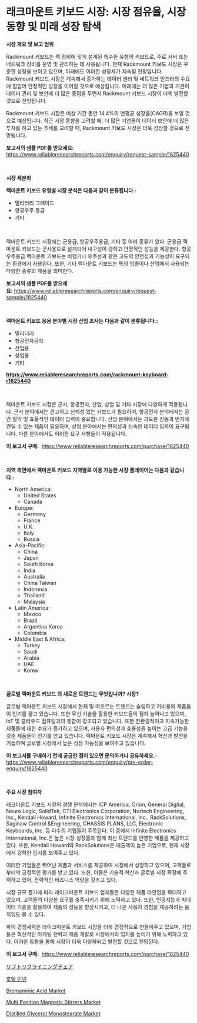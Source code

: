 <p><h1>래크마운트 키보드 시장: 시장 점유율, 시장 동향 및 미래 성장 탐색</h1></p><p><strong>시장 개요 및 보고 범위</strong></p>
<p><p>Rackmount 키보드는 랙 장비에 맞게 설계된 특수한 유형의 키보드로, 주로 서버 또는 네트워크 장비를 운영 및 관리하는 데 사용됩니다. 현재 Rackmount 키보드 시장은 꾸준한 성장을 보이고 있으며, 미래에도 이러한 성장세가 지속될 전망입니다. Rackmount 키보드 시장은 계속해서 증가하는 데이터 센터 및 네트워크 인프라의 수요에 힘입어 안정적인 성장을 이어갈 것으로 예상됩니다. 미래에는 더 많은 기업과 기관이 데이터 관리 및 보안에 더 많은 중점을 두면서 Rackmount 키보드 시장이 더욱 발전할 것으로 전망됩니다.</p><p>Rackmount 키보드 시장은 예상 기간 동안 14.4%의 연평균 성장률(CAGR)을 보일 것으로 예상됩니다. 최근 시장 동향을 고려할 때, 더 많은 기업들이 데이터 보안에 더 많은 투자를 하고 있는 추세를 고려할 때, Rackmount 키보드 시장은 더욱 성장할 것으로 전망됩니다.</p></p>
<p><strong>보고서의 샘플 PDF를 받으세요:</strong> <a href="https://www.reliableresearchreports.com/enquiry/request-sample/1825440">https://www.reliableresearchreports.com/enquiry/request-sample/1825440</a></p>
<p>&nbsp;</p>
<p><strong>시장 세분화</strong></p>
<p><strong>랙마운트 키보드 유형별 시장 분석은 다음과 같이 분류됩니다.:</strong></p>
<p><ul><li>밀리터리 그레이드</li><li>항공우주 등급</li><li>기타</li></ul></p>
<p>&nbsp;</p>
<p><p>랙마운트 키보드 시장에는 군용급, 항공우주용급, 기타 등 여러 종류가 있다. 군용급 랙마운트 키보드는 군사용으로 설계되어 내구성이 강하고 안정적인 성능을 제공한다. 항공우주용급 랙마운트 키보드는 비행기나 우주선과 같은 고도의 안전성과 기능성이 요구되는 환경에서 사용된다. 또한, 기타 랙마운트 키보드는 특정 업종이나 산업에서 사용되는 다양한 종류의 제품을 의미한다.</p></p>
<p><strong>보고서의 샘플 PDF를 받으세요:</strong>&nbsp;<a href="https://www.reliableresearchreports.com/enquiry/request-sample/1825440">https://www.reliableresearchreports.com/enquiry/request-sample/1825440</a></p>
<p>&nbsp;</p>
<p><strong> 랙마운트 키보드 응용 분야별 시장 산업 조사는 다음과 같이 분류됩니다.:</strong></p>
<p><ul><li>밀리터리</li><li>항공전자공학</li><li>산업용</li><li>상업용</li><li>기타</li></ul></p>
<p><strong><a href="https://www.reliableresearchreports.com/rackmount-keyboard-r1825440">https://www.reliableresearchreports.com/rackmount-keyboard-r1825440</a></strong></p>
<p>&nbsp;</p>
<p><p>랙마운트 키보드 시장은 군사, 항공전자, 산업, 상업 및 기타 시장에 다양하게 적용됩니다. 군사 분야에서는 견고하고 신뢰성 있는 키보드가 필요하며, 항공전자 분야에서는 공간 절약 및 효율적인 데이터 입력이 중요합니다. 산업 분야에서는 과도한 진동과 먼지에 견딜 수 있는 제품이 필요하며, 상업 분야에서는 편의성과 신속한 데이터 입력이 요구됩니다. 다른 분야에서도 이러한 요구 사항들이 적용됩니다.</p></p>
<p><strong>이 보고서 구매:</strong>&nbsp; <a href="https://www.reliableresearchreports.com/purchase/1825440">https://www.reliableresearchreports.com/purchase/1825440</a></p>
<p>&nbsp;</p>
<p><strong>지역 측면에서 랙마운트 키보드 지역별로 이용 가능한 시장 플레이어는 다음과 같습니다.:</strong></p>
<p><ul>
    <li>
        North America:
        <ul>
            <li>United States</li>
            <li>Canada</li>
        </ul>
    </li>
    <li>
        Europe:
        <ul>
            <li>Germany</li>
            <li>France</li>
            <li>U.K.</li>
            <li>Italy</li>
            <li>Russia</li>
        </ul>
    </li>
    <li>
        Asia-Pacific:
        <ul>
            <li>China</li>
            <li>Japan</li>
            <li>South Korea</li>
            <li>India</li>
            <li>Australia</li>
            <li>China Taiwan</li>
            <li>Indonesia</li>
            <li>Thailand</li>
            <li>Malaysia</li>
        </ul>
    </li>
    <li>
        Latin America:
        <ul>
            <li>Mexico</li>
            <li>Brazil</li>
            <li>Argentina Korea</li>
            <li>Colombia</li>
        </ul>
    </li>
    <li>
        Middle East & Africa:
        <ul>
            <li>Turkey</li>
            <li>Saudi</li>
            <li>Arabia</li>
            <li>UAE</li>
            <li>Korea</li>
        </ul>
    </li>
    </ul></p>
<p>&nbsp;</p>
<p><strong>글로벌 랙마운트 키보드 의 새로운 트렌드는 무엇입니까? 시장?</strong></p>
<p><p>글로벌 랙마운트 키보드 시장에서 현재 및 떠오르는 트렌드는 슬림하고 저비용의 제품들이 인기를 끌고 있습니다. 또한 무선 기술을 활용한 키보드들이 점차 늘어나고 있으며, IoT 및 클라우드 컴퓨팅과의 통합이 강조되고 있습니다. 또한 친환경적이고 지속가능한 제품들에 대한 수요가 증가하고 있으며, 사용자 편의성과 효율성을 높이는 고급 기능을 갖춘 제품들이 인기를 얻고 있습니다. 랙마운트 키보드 시장은 계속해서 혁신과 발전을 거듭하며 글로벌 시장에서 높은 성장 가능성을 보여주고 있습니다.</p></p>
<p><strong>이 보고서를 구매하기 전에 궁금한 점이 있으면 문의하거나 공유하세요.</strong>- <a href="https://www.reliableresearchreports.com/enquiry/pre-order-enquiry/1825440">https://www.reliableresearchreports.com/enquiry/pre-order-enquiry/1825440</a></p>
<p>&nbsp;</p>
<p><strong>주요 시장 참여자</strong></p>
<p><p>래크마운트 키보드 시장의 경쟁 분석에서는 ICP America, Orion, General Digital, Neuro Logic, SolidTek, CTI Electronics Corporation, Nortech Engineering, Inc., Kendall Howard, Infinite Electronics International, Inc., RackSolutions, Saginaw Control &Engineering, CHASSIS PLANS, LLC, Electronic Keyboards, Inc. 등 다수의 기업들이 주목된다. 이 중에서 Infinite Electronics International, Inc.은 높은 시장 성장률과 함께 최신 트렌드를 반영한 제품을 제공하고 있다. 또한, Kendall Howard와 RackSolutions은 매출액이 높은 기업으로, 현재 시장에서 강력한 입지를 보여주고 있다.</p><p>이러한 기업들은 뛰어난 제품과 서비스를 제공하여 시장에서 성장하고 있으며, 고객들로부터의 긍정적인 평가를 받고 있다. 또한, 이들은 기술적 혁신과 글로벌 시장 확장에 주력하고 있어, 전략적인 비즈니스 역량을 갖추고 있다.</p><p>시장 규모 증가에 따라 레이크마운트 키보드 업체들은 다양한 제품 라인업을 확대하고 있으며, 고객들의 다양한 요구를 충족시키기 위해 노력하고 있다. 또한, 인공지능과 빅데이터 기술을 활용하여 제품의 성능을 향상시키고, 더 나은 사용자 경험을 제공하려는 움직임도 볼 수 있다.</p><p>파이 경쟁세력은 레이크마운트 키보드 시장을 더욱 경쟁적으로 만들어주고 있으며, 기업들은 혁신적인 마케팅 전략과 제품 개발로 시장에서의 입지를 높이기 위해 노력하고 있다. 이러한 동향을 통해 시장이 더욱 다양화되고 발전할 것으로 전망된다.</p></p>
<p><strong>이 보고서 구매:</strong>&nbsp;&nbsp;<a href="https://www.reliableresearchreports.com/purchase/1825440">https://www.reliableresearchreports.com/purchase/1825440</a></p>
<p><p><a href="https://medium.com/@reyeshowell655/%E3%83%AA%E3%83%95%E3%83%88%E3%83%AA%E3%82%AF%E3%83%A9%E3%82%A4%E3%83%8B%E3%83%B3%E3%82%B0%E3%83%81%E3%82%A7%E3%82%A2%E5%B8%82%E5%A0%B4-%E7%AB%B6%E4%BA%89%E5%88%86%E6%9E%90-%E5%B8%82%E5%A0%B4%E5%8B%95%E5%90%91-2031%E5%B9%B4%E3%81%BE%E3%81%A7%E3%81%AE%E4%BA%88%E6%B8%AC-7792a8c957a5">リフトリクライニングチェア</a></p><p><a href="https://medium.com/@carmellalang1/%ED%98%B8%ED%85%94-%EB%A6%AC%EB%84%A8-%EC%8B%9C%EC%9E%A5-%EC%8B%9C%EC%9E%A5-%EC%A0%90%EC%9C%A0%EC%9C%A8-%EC%8B%9C%EC%9E%A5-%EB%8F%99%ED%96%A5-%EB%B0%8F-%EB%AF%B8%EB%9E%98-%EC%84%B1%EC%9E%A5-%ED%83%90%EC%83%89-d83cd32ceaa1">호텔 린넨</a></p><p><a href="https://issuu.com/reportprime-2/docs/bromaminic-acid-market-size-2030.pptx">Bromaminic Acid Market</a></p><p><a href="https://view.publitas.com/reportprime-1/multi-position-magnetic-stirrers-market-size-reveals-the-best-marketing-channels-in-global-industry/">Multi Position Magnetic Stirrers Market</a></p><p><a href="https://issuu.com/reportprime-2/docs/distilled-glycerol-monostearate-market-size-2030.p">Distilled Glycerol Monostearate Market</a></p></p>